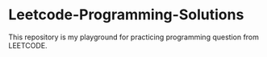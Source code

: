 # Leetcode-Programming-Solutions
 This repository is my playground for practicing programming question from LEETCODE.
